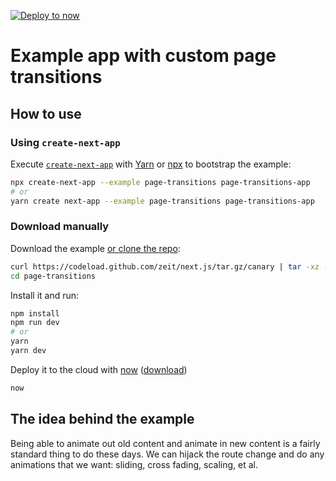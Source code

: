 [![Deploy to now](https://deploy.now.sh/static/button.svg)](https://deploy.now.sh/?repo=https://github.com/zeit/next.js/tree/master/examples/page-transitions)

# Example app with custom page transitions

## How to use

### Using `create-next-app`

Execute [`create-next-app`](https://github.com/segmentio/create-next-app) with [Yarn](https://yarnpkg.com/lang/en/docs/cli/create/) or [npx](https://github.com/zkat/npx#readme) to bootstrap the example:

```bash
npx create-next-app --example page-transitions page-transitions-app
# or
yarn create next-app --example page-transitions page-transitions-app
```

### Download manually

Download the example [or clone the repo](https://github.com/zeit/next.js):

```bash
curl https://codeload.github.com/zeit/next.js/tar.gz/canary | tar -xz --strip=2 next.js-canary/examples/page-transitions
cd page-transitions
```

Install it and run:

```bash
npm install
npm run dev
# or
yarn
yarn dev
```

Deploy it to the cloud with [now](https://zeit.co/now) ([download](https://zeit.co/download))

```bash
now
```

## The idea behind the example

Being able to animate out old content and animate in new content is a fairly standard thing to do these days. We can hijack the route change and do any animations that we want: sliding, cross fading, scaling, et al.
